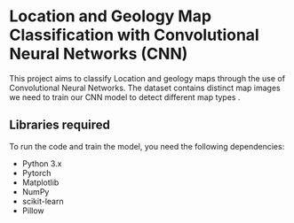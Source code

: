 # Location and Geology Map Classification with Convolutional Neural Networks (CNN)
This project aims to classify Location and geology maps through the use of Convolutional Neural Networks. The dataset contains distinct map images we need to train our CNN model to detect different map types .

## Libraries required
To run the code and train the model, you need the following dependencies:
- Python 3.x
- Pytorch
- Matplotlib
- NumPy
- scikit-learn
- Pillow
